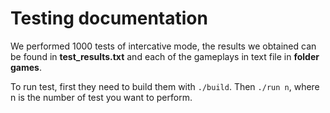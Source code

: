 # Testing documentation #

We performed 1000 tests of intercative mode, the results we obtained can be found in **test_results.txt** and each of the gameplays in text file in **folder games**.

To run test, first they need to build them with `./build`.
Then `./run n`, where n is the number of test you want to perform.

